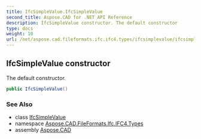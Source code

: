 ```yaml
---
title: IfcSimpleValue.IfcSimpleValue
second_title: Aspose.CAD for .NET API Reference
description: IfcSimpleValue constructor. The default constructor
type: docs
weight: 10
url: /net/aspose.cad.fileformats.ifc.ifc4.types/ifcsimplevalue/ifcsimplevalue/
---
```

## IfcSimpleValue constructor

The default constructor.

```csharp
public IfcSimpleValue()
```

### See Also

* class [IfcSimpleValue](../)
* namespace [Aspose.CAD.FileFormats.Ifc.IFC4.Types](../../ifcsimplevalue/)
* assembly [Aspose.CAD](../../../)


